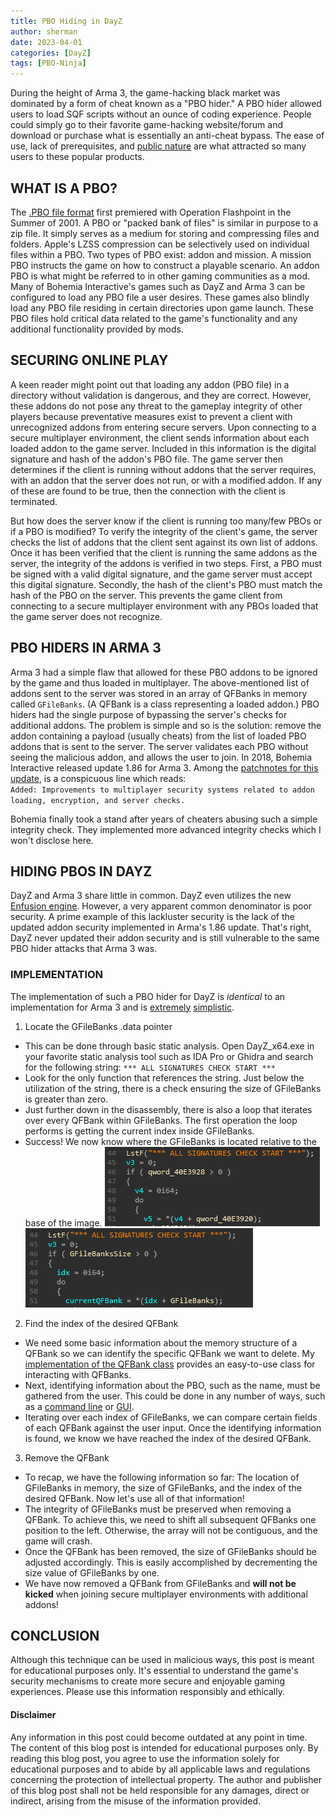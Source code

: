 ```yaml
---
title: PBO Hiding in DayZ
author: sherman
date: 2023-04-01
categories: [DayZ]
tags: [PBO-Ninja]
---
```


During the height of Arma 3, the game-hacking black market was dominated by a form of cheat known as a "PBO hider."
A PBO hider allowed users to load SQF scripts without an ounce of coding experience. People could simply
go to their favorite game-hacking website/forum and download or purchase what is essentially an anti-cheat bypass. 
The ease of use, lack of prerequisites, and [public nature](https://www.unknowncheats.me/forum/755921-post1.html) are what attracted so many users to these popular products. 

## WHAT IS A PBO?
The [.PBO file format](https://community.bistudio.com/wiki/PBO_File_Format) first premiered with Operation Flashpoint in the Summer of 2001. A PBO or "packed bank of files" is
similar in purpose to a zip file. It simply serves as a medium for storing and compressing files and folders. Apple's LZSS 
compression can be selectively used on individual files within a PBO. Two types of PBO exist: addon and mission. 
A mission PBO instructs the game on how to construct a playable scenario. An addon PBO is what might be referred to in
other gaming communities as a mod. Many of Bohemia Interactive's games such as DayZ and Arma 3 can be configured to load any PBO file
a user desires. These games also blindly load any PBO file residing in certain directories upon game launch. 
These PBO files hold critical data related to the game's functionality and any additional functionality provided by mods. 

## SECURING ONLINE PLAY
A keen reader might point out that loading any addon (PBO file) in a directory without validation is dangerous, and they are correct. 
However, these addons do not pose any threat to the gameplay integrity of other players because preventative measures exist to 
prevent a client with unrecognized addons from entering secure servers. Upon connecting to a secure multiplayer environment, the client sends 
information about each loaded addon to the game server. Included in this information is the digital signature and hash of the addon's PBO file.
The game server then determines if the client is running without addons that the server requires, with an addon that the server does not run,
or with a modified addon. If any of these are found to be true, then the connection with the client is terminated. 

But how does the server know if the client is running too many/few PBOs or if a PBO is modified? To verify the integrity of the client's game, 
the server checks the list of addons that the client sent against its own list of addons. Once it has been verified that the client is
running the same addons as the server, the integrity of the addons is verified in two steps.
First, a PBO must be signed with a valid digital signature, and the game server must accept this digital signature. 
Secondly, the hash of the client's PBO must match the hash of the PBO on the server. This prevents the game client from connecting 
to a secure multiplayer environment with any PBOs loaded that the game server does not recognize. 

## PBO HIDERS IN ARMA 3
Arma 3 had a simple flaw that allowed for these PBO addons to be ignored by the game and thus loaded in multiplayer. The above-mentioned
list of addons sent to the server was stored in an array of QFBanks in memory called `GFileBanks`. (A QFBank is a class representing a loaded addon.)
PBO hiders had the single purpose of bypassing the server's checks for additional addons. The problem is simple and so is the solution: 
remove the addon containing a payload (usually cheats) from the list of loaded PBO addons that is sent to the server. 
The server validates each PBO without seeing the malicious addon, and allows the user to join. In 2018, Bohemia Interactive released update 1.86 for Arma 3.
Among the [patchnotes for this update](https://dev.arma3.com/post/spotrep-00082), is a conspicuous line which reads:\
`Added: Improvements to multiplayer security systems related to addon loading, encryption, and server checks.`

Bohemia finally took a stand after years of cheaters abusing such a simple integrity check. They implemented more advanced integrity checks which I won't disclose here.

## HIDING PBOS IN DAYZ
DayZ and Arma 3 share little in common. DayZ even utilizes the new [Enfusion engine](https://enfusionengine.com/). However, a very apparent common denominator is poor security.
A prime example of this lackluster security is the lack of the updated addon security implemented in Arma's 1.86 update. That's right, DayZ never updated their addon security and is still vulnerable to the same PBO hider attacks that Arma 3 was. 

### IMPLEMENTATION
The implementation of such a PBO hider for DayZ is *identical* to an implementation for Arma 3 and is [extremely](https://github.com/Sherman0236/PBO-Ninja/blob/main/PBO-Ninja/GUI.cpp#L75) [simplistic](https://github.com/Sherman0236/PBO-Ninja/blob/main/PBO-Ninja/SDK/Engine.cpp#L36). 

1. Locate the GFileBanks .data pointer
* This can be done through basic static analysis. Open DayZ_x64.exe in your favorite static analysis tool such as IDA Pro or Ghidra and search for the following string: `*** ALL SIGNATURES CHECK START ***`
* Look for the only function that references the string. Just below the utilization of the string, there is a check ensuring the size of GFileBanks is greater than zero.
* Just further down in the disassembly, there is also a loop that iterates over every QFBank within GFileBanks. The first operation the loop performs is getting the current index inside GFileBanks.
* Success! We now know where the GFileBanks is located relative to the base of the image. 
![String Usage No Vars](/assets/img/posts/dz-pbo/string-usage-no-vars.png)
![String Usage](/assets/img/posts/dz-pbo/string-usage.png)

2. Find the index of the desired QFBank
* We need some basic information about the memory structure of a QFBank so we can identify the specific QFBank we want to delete. My [implementation of the QFBank class](https://github.com/Sherman0236/PBO-Ninja/blob/main/PBO-Ninja/SDK/QFBank.hpp) provides an easy-to-use class for interacting with QFBanks.
* Next, identifying information about the PBO, such as the name, must be gathered from the user. This could be done in any number of ways, such as a [command line](https://www.unknowncheats.me/forum/arma-3/140199-PBOhider.html) or [GUI](https://github.com/Sherman0236/PBO-Ninja/blob/main/PBO-Ninja/GUI.cpp#L75). 
* Iterating over each index of GFileBanks, we can compare certain fields of each QFBank against the user input. Once the identifying information is found, we know we have reached the index of the desired QFBank. 

3. Remove the QFBank
* To recap, we have the following information so far: The location of GFileBanks in memory, the size of GFileBanks, and the index of the desired QFBank. Now let's use all of that information!
* The integrity of GFileBanks must be preserved when removing a QFBank. To achieve this, we need to shift all subsequent QFBanks one position to the left. Otherwise, the array will not be contiguous, and the game will crash. 
* Once the QFBank has been removed, the size of GFileBanks should be adjusted accordingly. This is easily accomplished by decrementing the size value of GFileBanks by one.
* We have now removed a QFBank from GFileBanks and **will not be kicked** when joining secure multiplayer environments with additional addons!

## CONCLUSION
Although this technique can be used in malicious ways, this post is meant for educational purposes only. It's essential to understand the game's security mechanisms to create more secure and enjoyable gaming experiences.
Please use this information responsibly and ethically. 

#### Disclaimer
Any information in this post could become outdated at any point in time. The content of this blog post is intended for educational purposes only. By reading this blog post, you agree to use the information solely for educational purposes and to abide by all applicable laws and regulations concerning the protection of intellectual property. The author and publisher of this blog post shall not be held responsible for any damages, direct or indirect, arising from the misuse of the information provided.